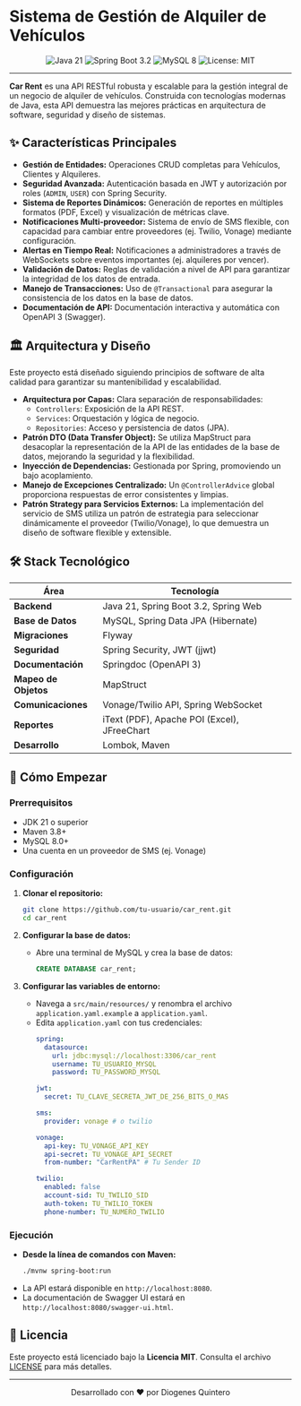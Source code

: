 # Sistema de Gestión de Alquiler de Vehículos

<div align="center">
  <img src="https://img.shields.io/badge/Java-21-007396?style=for-the-badge&logo=openjdk&logoColor=white" alt="Java 21">
  <img src="https://img.shields.io/badge/Spring_Boot-3.2-6DB33F?style=for-the-badge&logo=spring&logoColor=white" alt="Spring Boot 3.2">
  <img src="https://img.shields.io/badge/MySQL-8-4479A1?style=for-the-badge&logo=mysql&logoColor=white" alt="MySQL 8">
  <img src="https://img.shields.io/badge/License-MIT-yellow.svg?style=for-the-badge" alt="License: MIT">
</div>

---

**Car Rent** es una API RESTful robusta y escalable para la gestión integral de un negocio de alquiler de vehículos. Construida con tecnologías modernas de Java, esta API demuestra las mejores prácticas en arquitectura de software, seguridad y diseño de sistemas.

## ✨ Características Principales

- **Gestión de Entidades:** Operaciones CRUD completas para Vehículos, Clientes y Alquileres.
- **Seguridad Avanzada:** Autenticación basada en JWT y autorización por roles (`ADMIN`, `USER`) con Spring Security.
- **Sistema de Reportes Dinámicos:** Generación de reportes en múltiples formatos (PDF, Excel) y visualización de métricas clave.
- **Notificaciones Multi-proveedor:** Sistema de envío de SMS flexible, con capacidad para cambiar entre proveedores (ej. Twilio, Vonage) mediante configuración.
- **Alertas en Tiempo Real:** Notificaciones a administradores a través de WebSockets sobre eventos importantes (ej. alquileres por vencer).
- **Validación de Datos:** Reglas de validación a nivel de API para garantizar la integridad de los datos de entrada.
- **Manejo de Transacciones:** Uso de `@Transactional` para asegurar la consistencia de los datos en la base de datos.
- **Documentación de API:** Documentación interactiva y automática con OpenAPI 3 (Swagger).

## 🏛️ Arquitectura y Diseño

Este proyecto está diseñado siguiendo principios de software de alta calidad para garantizar su mantenibilidad y escalabilidad.

- **Arquitectura por Capas:** Clara separación de responsabilidades:
    - `Controllers`: Exposición de la API REST.
    - `Services`: Orquestación y lógica de negocio.
    - `Repositories`: Acceso y persistencia de datos (JPA).
- **Patrón DTO (Data Transfer Object):** Se utiliza MapStruct para desacoplar la representación de la API de las entidades de la base de datos, mejorando la seguridad y la flexibilidad.
- **Inyección de Dependencias:** Gestionada por Spring, promoviendo un bajo acoplamiento.
- **Manejo de Excepciones Centralizado:** Un `@ControllerAdvice` global proporciona respuestas de error consistentes y limpias.
- **Patrón Strategy para Servicios Externos:** La implementación del servicio de SMS utiliza un patrón de estrategia para seleccionar dinámicamente el proveedor (Twilio/Vonage), lo que demuestra un diseño de software flexible y extensible.

## 🛠️ Stack Tecnológico

| Área                | Tecnología                                       |
| ------------------- | ------------------------------------------------ |
| **Backend**         | Java 21, Spring Boot 3.2, Spring Web             |
| **Base de Datos**   | MySQL, Spring Data JPA (Hibernate)               |
| **Migraciones**     | Flyway                                           |
| **Seguridad**       | Spring Security, JWT (jjwt)                      |
| **Documentación**   | Springdoc (OpenAPI 3)                            |
| **Mapeo de Objetos**| MapStruct                                        |
| **Comunicaciones**  | Vonage/Twilio API, Spring WebSocket              |
| **Reportes**        | iText (PDF), Apache POI (Excel), JFreeChart      |
| **Desarrollo**      | Lombok, Maven                                    |

## 🚀 Cómo Empezar

### Prerrequisitos

- JDK 21 o superior
- Maven 3.8+
- MySQL 8.0+
- Una cuenta en un proveedor de SMS (ej. Vonage)

### Configuración

1.  **Clonar el repositorio:**
    ```bash
    git clone https://github.com/tu-usuario/car_rent.git
    cd car_rent
    ```

2.  **Configurar la base de datos:**
    - Abre una terminal de MySQL y crea la base de datos:
      ```sql
      CREATE DATABASE car_rent;
      ```

3.  **Configurar las variables de entorno:**
    - Navega a `src/main/resources/` y renombra el archivo `application.yaml.example` a `application.yaml`.
    - Edita `application.yaml` con tus credenciales:
      ```yaml
      spring:
        datasource:
          url: jdbc:mysql://localhost:3306/car_rent
          username: TU_USUARIO_MYSQL
          password: TU_PASSWORD_MYSQL
      
      jwt:
        secret: TU_CLAVE_SECRETA_JWT_DE_256_BITS_O_MAS
      
      sms:
        provider: vonage # o twilio
      
      vonage:
        api-key: TU_VONAGE_API_KEY
        api-secret: TU_VONAGE_API_SECRET
        from-number: "CarRentPA" # Tu Sender ID
      
      twilio:
        enabled: false
        account-sid: TU_TWILIO_SID
        auth-token: TU_TWILIO_TOKEN
        phone-number: TU_NUMERO_TWILIO
      ```

### Ejecución

- **Desde la línea de comandos con Maven:**
  ```bash
  ./mvnw spring-boot:run
  ```
- La API estará disponible en `http://localhost:8080`.
- La documentación de Swagger UI estará en `http://localhost:8080/swagger-ui.html`.

## 📄 Licencia

Este proyecto está licenciado bajo la **Licencia MIT**. Consulta el archivo [LICENSE](LICENSE) para más detalles.

---
<div align="center">
  Desarrollado con ❤️ por Diogenes Quintero
</div>